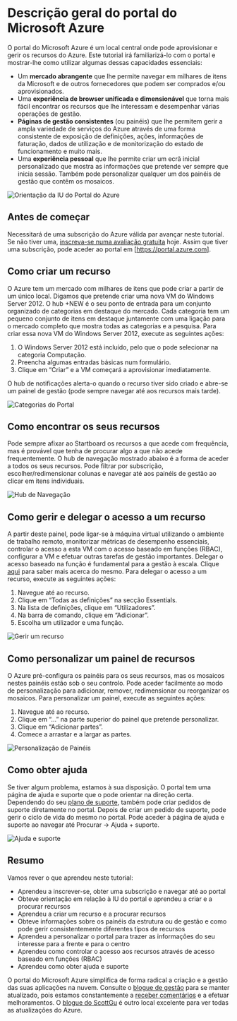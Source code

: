 <properties
    pageTitle="Descrição geral do portal do Microsoft Azure"
    description="Saiba como utilizar o portal do Microsoft Azure."
    services=""
    documentationCenter=""
    authors="davidwrede"
    manager="dwrede"
    editor="jimbe"/>

<tags
    ms.service="na"
    ms.workload="na"
    ms.tgt_pltfrm="na"
    ms.devlang="na"
    ms.topic="hero-article"
    ms.date="12/16/2015"
    ms.author="dwrede"/>

# Descrição geral do portal do Microsoft Azure

O portal do Microsoft Azure é um local central onde pode aprovisionar e gerir os recursos do Azure.  Este tutorial irá familiarizá-lo com o portal e mostrar-lhe como utilizar algumas dessas capacidades essenciais:
- Um **mercado abrangente** que lhe permite navegar em milhares de itens da Microsoft e de outros fornecedores que podem ser comprados e/ou aprovisionados.
- Uma **experiência de browser unificada e dimensionável** que torna mais fácil encontrar os recursos que lhe interessam e desempenhar várias operações de gestão.
- **Páginas de gestão consistentes** (ou painéis) que lhe permitem gerir a ampla variedade de serviços do Azure através de uma forma consistente de exposição de definições, ações, informações de faturação, dados de utilização e de monitorização do estado de funcionamento e muito mais.
- Uma **experiência pessoal** que lhe permite criar um ecrã inicial personalizado que mostra as informações que pretende ver sempre que inicia sessão.  Também pode personalizar qualquer um dos painéis de gestão que contêm os mosaicos.

 ![Orientação da IU do Portal do Azure][UIOrientation]

## Antes de começar

Necessitará de uma subscrição do Azure válida par avançar neste tutorial.  Se não tiver uma, [inscreva-se numa avaliação gratuita](https://azure.microsoft.com/pricing/free-trial/) hoje.  Assim que tiver uma subscrição, pode aceder ao portal em [https://portal.azure.com].

## Como criar um recurso

O Azure tem um mercado com milhares de itens que pode criar a partir de um único local.  Digamos que pretende criar uma nova VM do Windows Server 2012.  O hub +NEW é o seu ponto de entrada para um conjunto organizado de categorias em destaque do mercado.  Cada categoria tem um pequeno conjunto de itens em destaque juntamente com uma ligação para o mercado completo que mostra todas as categorias e a pesquisa. Para criar essa nova VM do Windows Server 2012, execute as seguintes ações:  

1.  O Windows Server 2012 está incluído, pelo que o pode selecionar na categoria Computação.  
2.  Preencha algumas entradas básicas num formulário.
3.  Clique em “Criar” e a VM começará a aprovisionar imediatamente.

O hub de notificações alerta-o quando o recurso tiver sido criado e abre-se um painel de gestão (pode sempre navegar até aos recursos mais tarde).

![Categorias do Portal][PortalCategories]


## Como encontrar os seus recursos

Pode sempre afixar ao Startboard os recursos a que acede com frequência, mas é provável que tenha de procurar algo a que não acede frequentemente.  O hub de navegação mostrado abaixo é a forma de aceder a todos os seus recursos.  Pode filtrar por subscrição, escolher/redimensionar colunas e navegar até aos painéis de gestão ao clicar em itens individuais.

![Hub de Navegação][BrowseHub]

## Como gerir e delegar o acesso a um recurso

A partir deste painel, pode ligar-se à máquina virtual utilizando o ambiente de trabalho remoto, monitorizar métricas de desempenho essenciais, controlar o acesso a esta VM com o acesso baseado em funções (RBAC), configurar a VM e efetuar outras tarefas de gestão importantes.  Delegar o acesso baseado na função é fundamental para a gestão à escala.  Clique [aqui](./active-directory/role-based-access-control-configure.md) para saber mais acerca do mesmo. Para delegar o acesso a um recurso, execute as seguintes ações:

1.  Navegue até ao recurso.
2.  Clique em “Todas as definições” na secção Essentials.
3.  Na lista de definições, clique em “Utilizadores”.
4.  Na barra de comando, clique em “Adicionar”.
5.  Escolha um utilizador e uma função.

![Gerir um recurso][ManageResource]

## Como personalizar um painel de recursos

O Azure pré-configura os painéis para os seus recursos, mas os mosaicos nestes painéis estão sob o seu controlo.  Pode aceder facilmente ao modo de personalização para adicionar, remover, redimensionar ou reorganizar os mosaicos. Para personalizar um painel, execute as seguintes ações:

1.  Navegue até ao recurso.
2.  Clique em “...” na parte superior do painel que pretende personalizar.
3.  Clique em “Adicionar partes”.
4.  Comece a arrastar e a largar as partes.  

![Personalização de Painéis][CustomizeBlades]

## Como obter ajuda

Se tiver algum problema, estamos à sua disposição.  O portal tem uma página de ajuda e suporte que o pode orientar na direção certa.  Dependendo do seu [plano de suporte](https://azure.microsoft.com/support/plans/), também pode criar pedidos de suporte diretamente no portal.  Depois de criar um pedido de suporte, pode gerir o ciclo de vida do mesmo no portal. Pode aceder à página de ajuda e suporte ao navegar até Procurar -> Ajuda + suporte.  

![Ajuda e suporte][HelpSupport]

## Resumo

Vamos rever o que aprendeu neste tutorial:
- Aprendeu a inscrever-se, obter uma subscrição e navegar até ao portal
- Obteve orientação em relação à IU do portal e aprendeu a criar e a procurar recursos
- Aprendeu a criar um recurso e a procurar recursos
- Obteve informações sobre os painéis da estrutura ou de gestão e como pode gerir consistentemente diferentes tipos de recursos
- Aprendeu a personalizar o portal para trazer as informações do seu interesse para a frente e para o centro
- Aprendeu como controlar o acesso aos recursos através de acesso baseado em funções (RBAC)
- Aprendeu como obter ajuda e suporte

O portal do Microsoft Azure simplifica de forma radical a criação e a gestão das suas aplicações na nuvem.  Consulte o [blogue de gestão](https://azure.microsoft.com/blog/topics/management/) para se manter atualizado, pois estamos constantemente a [receber comentários](https://feedback.azure.com/forums/223579-azure-preview-portal/) e a efetuar melhoramentos.  O [blogue do ScottGu](http://weblogs.asp.net/scottgu) é outro local excelente para ver todas as atualizações do Azure.

[UIOrientation]: ./media/azure-portal-how-to-use/azure_portal_1.png
[PortalCategories]: ./media/azure-portal-how-to-use/azure_portal_2.png
[BrowseHub]: ./media/azure-portal-how-to-use/azure_portal_3.png
[ManageResource]: ./media/azure-portal-how-to-use/azure_portal_4.png
[CustomizeBlades]: ./media/azure-portal-how-to-use/azure_portal_5.png
[HelpSupport]: ./media/azure-portal-how-to-use/azure_portal_6.png



<!--HONumber=Jun16_HO2-->


